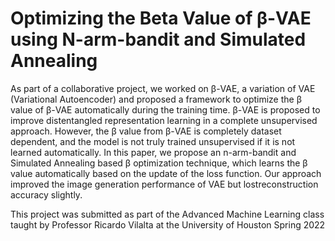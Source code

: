 # Optimizing the Beta Value of β-VAE using N-arm-bandit and Simulated Annealing

As part of a collaborative project, we worked on β-VAE, a variation of VAE (Variational Autoencoder) and proposed a framework to optimize
the β value of β-VAE automatically during the training time.
β-VAE is proposed to improve distentangled representation learning in a complete unsupervised approach. However, the β value from β-VAE is completely
dataset dependent, and the model is not truly trained unsupervised if it is not learned automatically. In this paper, we
propose an n-arm-bandit and Simulated Annealing based β optimization technique, which learns the β value automatically based on the update of the loss function. Our approach improved the image generation performance of VAE but lostreconstruction accuracy slightly.

This project was submitted as part of the Advanced Machine Learning class taught by Professor Ricardo Vilalta at the University of Houston Spring 2022
